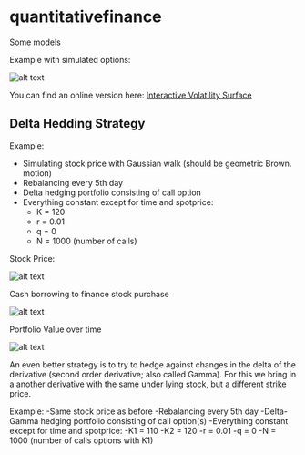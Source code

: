 # quantitativefinance
Some models

Example with simulated options:

![alt text](https://github.com/kgeoffrey/quantitativefinance/blob/master/fig/volatilitysurface.png "Logo Title Text 1")



You can find an online version here: [Interactive Volatility Surface](https://kgeoffrey.github.io/quantfinance/graph.html)


## Delta Hedding Strategy

Example:

 - Simulating stock price with Gaussian walk (should be geometric Brown. motion)
 - Rebalancing every 5th day 
 - Delta hedging portfolio consisting of call option 
 - Everything constant except for time and spotprice:
    - K = 120
    - r = 0.01
    - q = 0
    - N = 1000 (number of calls)
    
 Stock Price:
 
 ![alt text](https://github.com/kgeoffrey/quantitativefinance/blob/master/fig/stockprice.png "Logo Title Text 1")
 
 Cash borrowing to finance stock purchase 
 
 ![alt text](https://github.com/kgeoffrey/quantitativefinance/blob/master/fig/borrow.png "Logo Title Text 1")
 
 Portfolio Value over time
 
 ![alt text](https://github.com/kgeoffrey/quantitativefinance/blob/master/fig/value.png "Logo Title Text 1")


An even better strategy is to try to hedge against changes in the delta of the derivative (second order derivative; also called Gamma).
For this we bring in a another derivative with the same under lying stock, but a different strike price. 

Example:
-Same stock price as before
-Rebalancing every 5th day
-Delta-Gamma hedging portfolio consisting of call option(s)
-Everything constant except for time and spotprice: 
  -K1 = 110
  -K2 = 120
  -r = 0.01
  -q = 0
  -N = 1000 (number of calls options with K1)
